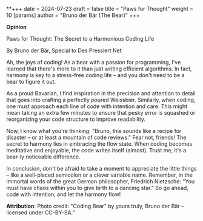 **+++
date = 2024-07-23
draft = false
title = \"Paws for Thought\"
weight = 10
[params]
 author = \"Bruno der Bär (The Bear)\"
+++

**Opinion**

Paws for Thought: The Secret to a Harmonious Coding Life

By Bruno der Bär, Special to Des Pressiert Net

Ah, the joys of coding! As a bear with a passion for programming, I've learned that there's more to it than just writing efficient algorithms. In fact, harmony is key to a stress-free coding life – and you don't need to be a bear to figure it out.

As a proud Bavarian, I find inspiration in the precision and attention to detail that goes into crafting a perfectly poured Weissbier. Similarly, when coding, one must approach each line of code with intention and care. This might mean taking an extra few minutes to ensure that pesky error is squashed or reorganizing your code structure to improve readability.

Now, I know what you're thinking: \"Bruno, this sounds like a recipe for disaster – or at least a mountain of code reviews.\" Fear not, friends! The secret to harmony lies in embracing the flow state. When coding becomes meditative and enjoyable, the code writes itself (almost). Trust me, it's a bear-ly noticeable difference.

In conclusion, don't be afraid to take a moment to appreciate the little things – like a well-placed semicolon or a clever variable name. Remember, in the immortal words of the great German philosopher, Friedrich Nietzsche: \"You must have chaos within you to give birth to a dancing star.\" So go ahead, code with intention, and let the harmony flow!

**Attribution**: Photo credit: \"Coding Bear\" by yours truly, Bruno der Bär – licensed under CC-BY-SA."
